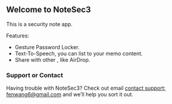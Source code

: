 ## Welcome to NoteSec3

This is a security note app. 

Features:

* Gesture Password Locker.
* Text-To-Speech, you can list to your memo content.
* Share with other , like AirDrop.

### Support or Contact

Having trouble with NoteSec3? Check out email [contact support: fenwang6@gmail.com](mailto:fenwang6@gmail.com) and we’ll help you sort it out.
